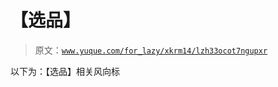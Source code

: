# 【选品】

> 原文：[`www.yuque.com/for_lazy/xkrm14/lzh33ocot7ngupxr`](https://www.yuque.com/for_lazy/xkrm14/lzh33ocot7ngupxr)

以下为：【选品】相关风向标 

